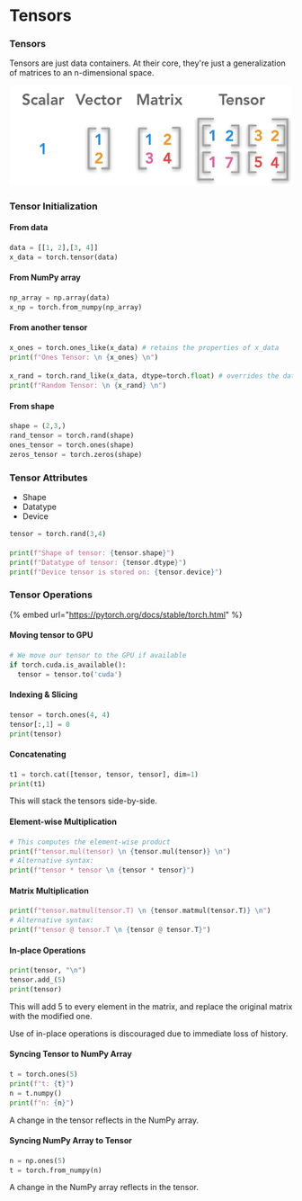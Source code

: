 # Tensors

### Tensors

Tensors are just data containers. At their core, they're just a generalization of matrices to an n-dimensional space.

![Distinction between various data containers.](../../.gitbook/assets/image%20%281%29.png)

### Tensor Initialization

#### From data

```python
data = [[1, 2],[3, 4]]
x_data = torch.tensor(data)
```

#### From NumPy array

```python
np_array = np.array(data)
x_np = torch.from_numpy(np_array)
```

#### From another tensor

```python
x_ones = torch.ones_like(x_data) # retains the properties of x_data
print(f"Ones Tensor: \n {x_ones} \n")

x_rand = torch.rand_like(x_data, dtype=torch.float) # overrides the datatype of x_data
print(f"Random Tensor: \n {x_rand} \n")
```

#### **From shape**

```python
shape = (2,3,)
rand_tensor = torch.rand(shape)
ones_tensor = torch.ones(shape)
zeros_tensor = torch.zeros(shape)
```

### **Tensor Attributes**

* Shape
* Datatype
* Device

```python
tensor = torch.rand(3,4)

print(f"Shape of tensor: {tensor.shape}")
print(f"Datatype of tensor: {tensor.dtype}")
print(f"Device tensor is stored on: {tensor.device}")
```

### Tensor Operations

{% embed url="https://pytorch.org/docs/stable/torch.html" %}

#### Moving tensor to GPU

```python
# We move our tensor to the GPU if available
if torch.cuda.is_available():
  tensor = tensor.to('cuda')
```

#### Indexing & Slicing

```python
tensor = torch.ones(4, 4)
tensor[:,1] = 0
print(tensor)
```

#### Concatenating

```python
t1 = torch.cat([tensor, tensor, tensor], dim=1)
print(t1)
```

This will stack the tensors side-by-side.

#### Element-wise Multiplication

```python
# This computes the element-wise product
print(f"tensor.mul(tensor) \n {tensor.mul(tensor)} \n")
# Alternative syntax:
print(f"tensor * tensor \n {tensor * tensor}")
```

#### Matrix Multiplication

```python
print(f"tensor.matmul(tensor.T) \n {tensor.matmul(tensor.T)} \n")
# Alternative syntax:
print(f"tensor @ tensor.T \n {tensor @ tensor.T}")
```

#### In-place Operations

```python
print(tensor, "\n")
tensor.add_(5)
print(tensor)
```

This will add 5 to every element in the matrix, and replace the original matrix with the modified one.

Use of in-place operations is discouraged due to immediate loss of history.

#### Syncing Tensor to NumPy Array

```python
t = torch.ones(5)
print(f"t: {t}")
n = t.numpy()
print(f"n: {n}")
```

A change in the tensor reflects in the NumPy array.

#### Syncing NumPy Array to Tensor

```python
n = np.ones(5)
t = torch.from_numpy(n)
```

A change in the NumPy array reflects in the tensor.

